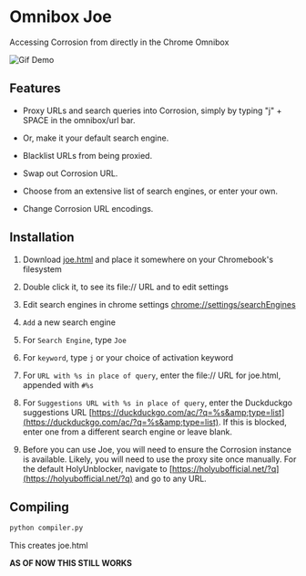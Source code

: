 # Omnibox Joe

Accessing Corrosion from directly in the Chrome Omnibox

![Gif Demo](demo.gif)

## Features

- Proxy URLs and search queries into Corrosion, simply by typing "j" + SPACE in the omnibox/url bar. 
- Or, make it your default search engine. 

- Blacklist URLs from being proxied.
- Swap out Corrosion URL.
- Choose from an extensive list of search engines, or enter your own.
- Change Corrosion URL encodings.

## Installation

1. Download [joe.html](https://github.com/elitwo/joe/releases/latest/download/joe.html) and place it somewhere on your Chromebook's filesystem
2. Double click it, to see its file:// URL and to edit settings


3. Edit search engines in chrome settings [chrome://settings/searchEngines](http://chrome://settings/searchEngines)
4. `Add` a new search engine
5. For `Search Engine`, type `Joe`
6. For `keyword`, type `j` or your choice of activation keyword
7. For `URL with %s in place of query`, enter the file:// URL for joe.html, appended with `#%s`
8. For `Suggestions URL with %s in place of query`, enter the Duckduckgo suggestions URL [https://duckduckgo.com/ac/?q=%s&amp;type=list](https://duckduckgo.com/ac/?q=%s&amp;type=list). If this is blocked, enter one from a different search engine or leave blank.</a>

9. Before you can use Joe, you will need to ensure the Corrosion instance is available. Likely, you will need to use the proxy site once manually. For the default HolyUnblocker, navigate to [https://holyubofficial.net/?q](https://holyubofficial.net/?q) and go to any URL. 

## Compiling

```sh
python compiler.py
```

This creates joe.html







**AS OF NOW THIS STILL WORKS**
